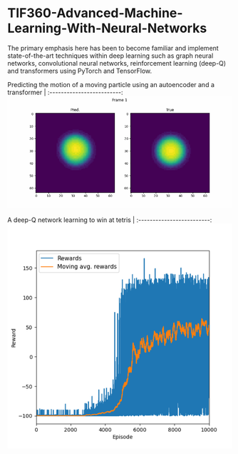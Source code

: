 # TIF360-Advanced-Machine-Learning-With-Neural-Networks
The primary emphasis here has been to become familiar and implement state-of-the-art techniques within deep learning such as graph neural networks, convolutional neural networks, reinforcement learning (deep-Q) and transformers using PyTorch and TensorFlow.

Predicting the motion of a moving particle using an autoencoder and a transformer |
:-------------------------:
![](https://github.com/erik-norlin/TIF360-Advanced-Machine-Learning-With-Neural-Networks/blob/main/HW_C/results/gifs/best%20predictions/transformer_frames%3D20.gif?raw=true)

A deep-Q network learning to win at tetris |
:-------------------------:
![](https://github.com/erik-norlin/TIF360-Advanced-Machine-Learning-With-Neural-Networks/blob/main/HW_B/src/plots/R(E)_2a.png?raw=true)
